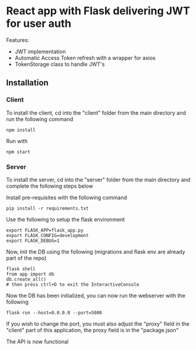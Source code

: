 # React app with Flask delivering JWT for user auth

Features:

* JWT implementation
* Automatic Access Token refresh with a wrapper for axios
* TokenStorage class to handle JWT's

## Installation

### Client

To install the client, cd into the "client" folder from the main directory and run the following command

```
npm install
```

Run with

```
npm start
```

### Server

To install the server, cd into the "server" folder from the main directory and complete the following steps below

Install pre-requisites with the following command

```
pip install -r requirements.txt
```

Use the following to setup the flask environment

```
export FLASK_APP=flask_app.py
export FLASK_CONFIG=development
export FLASK_DEBUG=1
```

Now, init the DB using the following (migrations and flask env are already part of the repo)

```
flask shell
from app import db
db.create_all()
# then press ctrl+D to exit the InteractiveConsole
```

Now the DB has been initialized, you can now run the webserver with the following

```
flask run --host=0.0.0.0 --port=5000
```

If you wish to change the port, you must also adjust the "proxy" field in the "client" part of this application, the proxy field is in the "package.json"

The API is now functional

